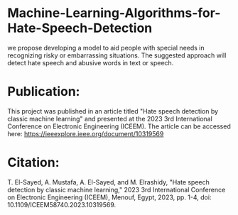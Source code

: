 # Machine-Learning-Algorithms-for-Hate-Speech-Detection
we propose developing a model to aid people with special needs in recognizing risky or embarrassing situations. The suggested approach will detect hate speech and abusive words in text or speech.

# Publication:
This project was published in an article titled "Hate speech detection by classic machine learning" and presented at the 2023 3rd International Conference on Electronic Engineering (ICEEM). 
The article can be accessed here:
https://ieeexplore.ieee.org/document/10319569

# Citation:
T. El-Sayed, A. Mustafa, A. El-Sayed, and M. Elrashidy, "Hate speech detection by classic machine learning," 2023 3rd International Conference on Electronic Engineering (ICEEM), Menouf, Egypt, 2023, pp. 1-4, doi: 10.1109/ICEEM58740.2023.10319569.
